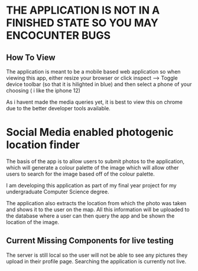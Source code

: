# THE APPLICATION IS NOT IN A FINISHED STATE SO YOU MAY ENCOCUNTER BUGS

## How To View

The application is meant to be a mobile based web application so when viewing this app, either resize your browser or click inspect --> Toggle device toolbar (so that it is hilighted in blue) and then select a phone of your choosing ( i like the iphone 12)

As i havent made the media queries yet, it is best to view this on chrome due to the better developer tools available.

# Social Media enabled photogenic location finder

The basis of the app is to allow users to submit photos to the application, which will generate a colour palette of the image which will allow other users to search for the image based off of the colour palette.

I am developing this application as part of my final year project for my undergraduate Computer Science degree.

The application also extracts the location from which the photo was taken and shows it to the user on the map.
All this information will be uploaded to the database where a user can then query the app and be shown the location of the image.

## Current Missing Components for live testing

The server is still local so the user will not be able to see any pictures they upload in their profile page.
Searching the application is currently not live.

